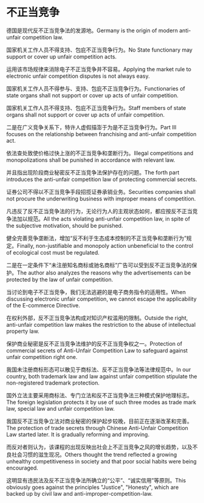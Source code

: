 # 不正当竞争

<p><span class="chinese">德国是现代反不正当竞争法的发源地。</span><span class="english">Germany is the origin of modern anti-unfair competition law.</span></p>

<p><span class="chinese">国家机关工作人员不得支持、包庇不正当竞争行为。</span><span class="english">No State functionary may support or cover up unfair competition acts.</span></p>

<p><span class="chinese">运用该市场规律来消除电子不正当竞争并不容易。</span><span class="english">Applying the market rule to electronic unfair competition disputes is not always easy.</span></p>

<p><span class="chinese">国家机关工作人员不得参与、支持、包庇不正当竞争行为。</span><span class="english">Functionaries of state organs shall not support or cover up acts of unfair competition.</span></p>

<p><span class="chinese">国家机关工作人员不得支持、包庇不正当竞争行为。</span><span class="english">Staff members of state organs shall not support or cover up acts of unfair competition.</span></p>

<p><span class="chinese">二是在广义竞争关系下，特许人虚假描澎于为是不正当竞争行为。</span><span class="english">Part III focuses on the relationship between franchising and anti-unfair competition act.</span></p>

<p><span class="chinese">依法查处致使价格过快上涨的不正当竞争和垄断行为。</span><span class="english">Illegal competitions and monopolizations shall be punished in accordance with relevant law.</span></p>

<p><span class="chinese">并且指出现阶段商业秘密反不正当竞争法保护存在的问题。</span><span class="english">The forth part introduces the anti-unfair competition law of protecting commercial secrets.</span></p>

<p><span class="chinese">证券公司不得以不正当竞争手段招揽证券承销业务。</span><span class="english">Securities companies shall not procure the underwriting business with improper means of competition.</span></p>

<p><span class="chinese">凡违反了反不正当竞争法的行为，无论行为人的主观状态如何，都应按反不正当竞争法加以规范。</span><span class="english">All the acts violating anti-unfair competition law, in spite of the subjective motivation, should be punished.</span></p>

<p><span class="chinese">健全完善竞争垄断法，增加“反不利于生态成本控制的不正当竞争和垄断行为”规定。</span><span class="english">Finally, non-justifiable and monopoly action unbeneficial to the control of ecological cost must be regulated.</span></p>

<p><span class="chinese">二是在一定条件下“未注册知名商标或驰名商标”广告可以受到反不正当竞争法的保护。</span><span class="english">The author also analyzes the reasons why the advertisements can be protected by the law of unfair competition.</span></p>

<p><span class="chinese">当讨论到电子不正当竞争，我们无法逃避的是电子商务指令的适用性。</span><span class="english">When discussing electronic unfair competition, we cannot escape the applicability of the E-commerce Directive.</span></p>

<p><span class="chinese">在权利外部，反不正当竞争法构成对知识产权滥用的限制。</span><span class="english">Outside the right, anti-unfair competition law makes the restriction to the abuse of intellectual property law.</span></p>

<p><span class="chinese">保护商业秘密是反不正当竞争法维护的反不正当竞争权之一。</span><span class="english">Protection of commercial secrets of Anti-Unfair Competition Law to safeguard against unfair competition right one.</span></p>

<p><span class="chinese">我国未注册商标形态可以散见于商标法、反不正当竞争法等法律规范中。</span><span class="english">In our country, both trademark law and law against unfair competition stipulate the non-registered trademark protection.</span></p>

<p><span class="chinese">国外立法主要采用商标法、专门立法和反不正当竞争法三种模式保护地理标志。</span><span class="english">The foreign legislation protects it by use of such three modes as trade mark law, special law and unfair competition law.</span></p>

<p><span class="chinese">我国反不正当竞争立法对商业秘密的保护起步较晚，目前正在逐渐改革和完善。</span><span class="english">The protection of trade secrets through Chinese Anti-Unfair Competition Law started later. It is gradually reforming and improving.</span></p>

<p><span class="chinese">而反对者则认为，该课程的出现反映出社会上不正当竞争之风的增长趋势，以及不良社会习惯的滋生现况。</span><span class="english">Others thought the trend reflected a growing unhealthy competitiveness in society and that poor social habits were being encouraged.</span></p>

<p><span class="chinese">这明显有违民法及反不正当竞争法所确立的“公平”、“诚实信用”等原则。</span><span class="english">This obviously goes against the principles "Justice", "Honesty", which are backed up by civil law and anti-improper-competition-law.</span></p>

